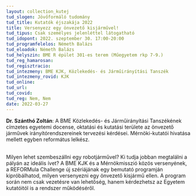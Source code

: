 ```yaml
---
layout: collection_kutej
tud_slogen: Jövőformáló tudomány
tud_title: Kutatók éjszakája 2022
title: Versenyezz egy önvezető kisjárművel!
tud_tipus: Csak személyes jelenléttel látogatható
tud_idopont: 2022. szeptember 30. 17:00-20:00
tud_programfelelos: Németh Balázs
tud_eloadok: Németh Balázs
tud_helyszin: BME R épület 301-es terem (Műegyetem rkp 7-9.)
tud_reg_hamarosan:
tud_regisztracio:
tud_intezmeny: BME KJK, Közlekedés- és Járműirányítási Tanszék
tud_intezmeny_rovid: KJK
tud_online:
tud_url:
tud_covid:
tud_reg: Nem, Nem
date: 2022-03-27
---
```


<b> Dr. Szánthó Zoltán</b>: A BME Közlekedés- és Járműirányítási Tanszékének címzetes egyetemi docense, oktatási és kutatási területe az önvezető járművek irányítórendszereinek tervezési kérdései. Mérnöki-kutatói hivatása mellett egyben református lelkész.

<br>
Milyen lehet szembeszállni egy robotjárművel? Ki tudja jobban megtalálni a pályán az ideális ívet? A BME KJK és a Mérnökmisszió közös versenyének, a REFORMula Challenge új szériájának egy bemutató programján kipróbálhatod, milyen versenyezni egy önvezető kisjármű ellen. A program során nem csak vezetésre van lehetőség, hanem kérdezhetsz az Egyetem kutatóitól is a rendszer működéséről.
 